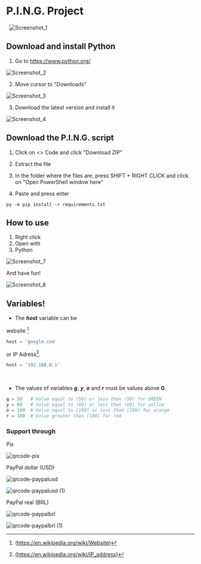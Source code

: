 # P.I.N.G. Project
 
![Screenshot_1](https://user-images.githubusercontent.com/104078248/209587534-10458fdb-34a8-4c79-b426-dbdd902d0154.png)
 
## Download and install Python 

1. Go to https://www.python.org/ 

![Screenshot_2](https://user-images.githubusercontent.com/104078248/209588133-3404e1cb-b7f1-4a08-8f15-5c48803ce29a.png)

2. Move cursor to "Downloads"

![Screenshot_3](https://user-images.githubusercontent.com/104078248/209588233-8a436eb1-867f-404a-91f4-adc0e5acaa31.png)

3. Download the latest version and install it

![Screenshot_4](https://user-images.githubusercontent.com/104078248/209588235-b87fad6d-37b0-4f3a-b1b2-297a8f004cd1.png)

## Download the P.I.N.G. script

1. Click on <> Code and click "Download ZIP"

2. Extract the file 

3. In the folder where the files are, press SHIFT + RIGHT CLICK and click on "Open PowerShell window here"

4. Paste and press enter

```shell
py -m pip install -r requirements.txt
```

## How to use

1. Right click
2. Open with
3. Python

![Screenshot_7](https://user-images.githubusercontent.com/104078248/209588441-297805c0-4c1e-4cf7-b30c-4c9d65226816.png)

And have fun!

![Screenshot_8](https://user-images.githubusercontent.com/104078248/209588538-ccf231fd-1774-4421-9eac-e128a03f7104.png)

## Variables!

 - The ***host*** variable can be
 
website [^1]
```python
host = 'google.com'
```
or IP Adress[^2].
```python
host = '192.168.0.1'
```
 
 - The values of variables ***g***, ***y***, ***o*** and ***r*** must be values above **0**.
 
```python
g = 50   # Value equal to (50) or less than (50) for GREEN
y = 60   # Value equal to (60) or less than (60) for yellow
o = 100  # Value equal to (100) or less than (100) for orange
r = 100  # Value greater than (100) for red
```

[^1]: (https://en.wikipedia.org/wiki/Website)
[^2]: (https://en.wikipedia.org/wiki/IP_address)

### Support through

Pix

![qrcode-pix](https://user-images.githubusercontent.com/104078248/209589139-08adb33c-9ce5-4dc0-a15d-4aa6fdd9c0ad.png)

PayPal dollar (USD)

![qrcode-paypalusd](https://user-images.githubusercontent.com/104078248/209590370-733047eb-556c-41e4-a820-04f6deb0e720.png)

![qrcode-paypalusd (1)](https://user-images.githubusercontent.com/104078248/209590580-1cb822d8-313e-4124-9953-2e66bc57ced6.png)

PayPal real (BRL)

![qrcode-paypalbrl](https://user-images.githubusercontent.com/104078248/209590452-f10074ba-26d2-4310-a2c6-9d0e6288c1f8.png)

![qrcode-paypalbrl (1)](https://user-images.githubusercontent.com/104078248/209590543-09826b1b-2fdd-420a-96a2-bcb494a27e1a.png)
